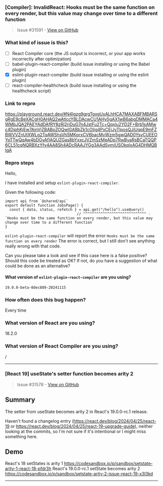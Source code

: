 ### [Compiler]: InvalidReact: Hooks must be the same function on every render, but this value may change over time to a different function

> Issue #31591 - [View on GitHub](https://github.com/facebook/react/issues/31591)

### What kind of issue is this?

- [ ] React Compiler core (the JS output is incorrect, or your app works incorrectly after optimization)
- [ ] babel-plugin-react-compiler (build issue installing or using the Babel plugin)
- [X] eslint-plugin-react-compiler (build issue installing or using the eslint plugin)
- [ ] react-compiler-healthcheck (build issue installing or using the healthcheck script)

### Link to repro

https://playground.react.dev/#N4Igzg9grgTgxgUxALhHCA7MAXABFMBARSgRgE9cBeXACgH0AHAQ2wAtlccYBLDAcwCU1AHy5gAX1wB6abgDMMACa4WMbJQA2PAEYAdDAfRY8zRj2riDuG7n4JstFu2Tc+Qqxlu2YD2F+Brb1sAMwc4DjphKjEw7AinVjZBABoZOQwIGABbZk1cOIig4PxCEjJyTlposQJiUgpE9mFZBWVVZnUtXWLg2TqAWShsVh5MKprxCV6bacMvWzm5gwQAD0YsvCUEEOYoTTwQqAw4bDGvAfIAQUZGas8bYxxcJVZmSzMeADp7RwByaRsBCaTQQP6CL51cqNQRBXzYfy4AA8Sh4ADcRAAJYGg3AAdSymiUSOkqIxAG4DHMQBIgA

### Repro steps

Hello,

I have installed and setup `eslint-plugin-react-compiler`.

Given the following code:
```tsx
import api from `@shared/api`
export default function JobsPage() {
  const { data, status, refetch } = api.get("/hello").useQuery()
                                 // ^^^^^^^^^^^^^^^^^^^^^^^^^^^^^ - `Hooks must be the same function on every render, but this value may change over time to a different function`
}
```
 `eslint-plugin-react-compiler` will report the error `Hooks must be the same function on every render` 
The error is correct, but I still don't see anything really wrong with that code. 

Can you please take a look and see if this case here is a false positive? 
Should this code be treated as OK?
If not, do you have a suggestion of what could be done as an alternative?


#### What version of `eslint-plugin-react-compiler` are you using?

`19.0.0-beta-0dec889-20241115`

### How often does this bug happen?

Every time

### What version of React are you using?

18.2.0

### What version of React Compiler are you using?

/

---

### [React 19] useState's setter function becomes arity 2

> Issue #31578 - [View on GitHub](https://github.com/facebook/react/issues/31578)

## Summary

The setter from useState becomes arity 2 in React's 19.0.0-rc.1 release.

Haven't found a changelog entry (https://react.dev/blog/2024/04/25/react-19 or https://react.dev/blog/2024/04/25/react-19-upgrade-guide), neither looking at the commits, so I'm not sure if it's intentional or I might miss something here.

## Demo

React's 18 setStates is arity 1 https://codesandbox.io/p/sandbox/setstate-arity-1-react-18-pfdr3h
React's 19.0.0-rc.1 setState becomes arity 2 https://codesandbox.io/p/sandbox/setstate-arity-2-issue-react-19-x3l3kd

---

